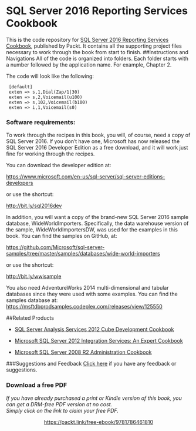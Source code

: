 


# SQL Server 2016 Reporting Services Cookbook
This is the code repository for [SQL Server 2016 Reporting Services Cookbook](https://www.packtpub.com/big-data-and-business-intelligence/sql-server-2016-reporting-services-cookbook?utm_source=github&utm_medium=repository&utm_content=9781786461810), published by Packt. It contains all the supporting project files necessary to work through the book from start to finish.
##Instructions and Navigations
All of the code is organized into folders. Each folder starts with a number followed by the application name. For example, Chapter 2.


The code will look like the following:

     [default]
     exten => s,1,Dial(Zap/1|30)
     exten => s,2,Voicemail(u100)
     exten => s,102,Voicemail(b100)
     exten => i,1,Voicemail(s0)

### Software requirements: 
To work through the recipes in this book, you will, of course, need a copy of SQL Server 2016. If you don’t have one, Microsoft has now released the SQL Server 2016 Developer Edition as a free download, and it will work just fine for working through the recipes.

You can download the developer edition at:

https://www.microsoft.com/en-us/sql-server/sql-server-editions-developers

or use the shortcut:

http://bit.ly/sql2016dev

In addition, you will want a copy of the brand-new SQL Server 2016 sample database, WideWorldImporters. Specifically, the data warehouse version of the sample, WideWorldImportersDW, was used for the examples in this book. You can find the samples on GitHub, at:

https://github.com/Microsoft/sql-server-samples/tree/master/samples/databases/wide-world-importers

or use the shortcut:

http://bit.ly/wwisample

You also need AdventureWorks 2014 multi-dimensional and tabular databases since they were used with some examples. You can find the samples database at: https://msftdbprodsamples.codeplex.com/releases/view/125550

##Related Products
* [SQL Server Analysis Services 2012 Cube Development Cookbook](https://www.packtpub.com/big-data-and-business-intelligence/sql-server-analysis-services-2012-cube-development-cookbook?utm_source=github&utm_medium=repository&utm_content=9781849689809)

* [Microsoft SQL Server 2012 Integration Services: An Expert Cookbook](https://www.packtpub.com/networking-and-servers/microsoft-sql-server-2012-integration-services-expert-cookbook?utm_source=github&utm_medium=repository&utm_content=9781849685245)

* [Microsoft SQL Server 2008 R2 Administration Cookbook](https://www.packtpub.com/networking-and-servers/microsoft-sql-server-2008-r2-administration-cookbook?utm_source=github&utm_medium=repository&utm_content=9781849681445)

###Suggestions and Feedback
[Click here](https://docs.google.com/forms/d/e/1FAIpQLSe5qwunkGf6PUvzPirPDtuy1Du5Rlzew23UBp2S-P3wB-GcwQ/viewform) if you have any feedback or suggestions.
### Download a free PDF

 <i>If you have already purchased a print or Kindle version of this book, you can get a DRM-free PDF version at no cost.<br>Simply click on the link to claim your free PDF.</i>
<p align="center"> <a href="https://packt.link/free-ebook/9781786461810">https://packt.link/free-ebook/9781786461810 </a> </p>
